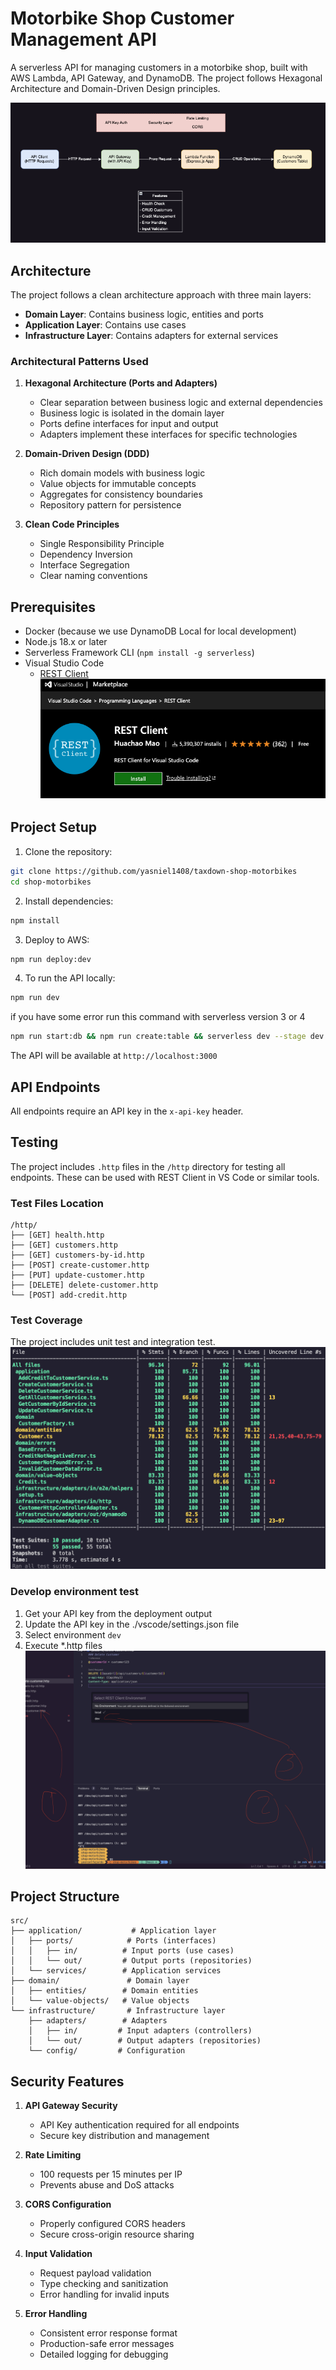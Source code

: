 # Motorbike Shop Customer Management API

A serverless API for managing customers in a motorbike shop, built with AWS Lambda, API Gateway, and DynamoDB. The project follows Hexagonal Architecture and Domain-Driven Design principles.

![Architecture](./doc/serverless-architecture.png)

## Architecture

The project follows a clean architecture approach with three main layers:

- **Domain Layer**: Contains business logic, entities and ports
- **Application Layer**: Contains use cases
- **Infrastructure Layer**: Contains adapters for external services

### Architectural Patterns Used

1. **Hexagonal Architecture (Ports and Adapters)**
   - Clear separation between business logic and external dependencies
   - Business logic is isolated in the domain layer
   - Ports define interfaces for input and output
   - Adapters implement these interfaces for specific technologies

2. **Domain-Driven Design (DDD)**
   - Rich domain models with business logic
   - Value objects for immutable concepts
   - Aggregates for consistency boundaries
   - Repository pattern for persistence

3. **Clean Code Principles**
   - Single Responsibility Principle
   - Dependency Inversion
   - Interface Segregation
   - Clear naming conventions

## Prerequisites

- Docker (because we use DynamoDB Local for local development)
- Node.js 18.x or later
- Serverless Framework CLI (`npm install -g serverless`)
- Visual Studio Code
    - [REST Client](https://marketplace.visualstudio.com/items?itemName=humao.rest-client)
![image](./doc/rest-http.png)

## Project Setup

1. Clone the repository:
```bash
git clone https://github.com/yasniel1408/taxdown-shop-motorbikes
cd shop-motorbikes
```

2. Install dependencies:
```bash
npm install
```

3. Deploy to AWS:
```bash
npm run deploy:dev
```
4. To run the API locally:

```bash
npm run dev
```
if you have some error run this command with serverless version 3 or 4
```bash
npm run start:db && npm run create:table && serverless dev --stage dev
```

The API will be available at `http://localhost:3000`

## API Endpoints

All endpoints require an API key in the `x-api-key` header.


## Testing

The project includes `.http` files in the `/http` directory for testing all endpoints. These can be used with REST Client in VS Code or similar tools.

### Test Files Location
```
/http/
├── [GET] health.http
├── [GET] customers.http
├── [GET] customers-by-id.http
├── [POST] create-customer.http
├── [PUT] update-customer.http
├── [DELETE] delete-customer.http
└── [POST] add-credit.http
```

### Test Coverage
The project includes unit test and integration test.
![Coverage](./doc/coverage.png)

### Develop environment test

1. Get your API key from the deployment output
2. Update the API key in the ./vscode/settings.json file
3. Select environment `dev`
4. Execute *.http files
![Steps](./doc/image-test.png)


## Project Structure

```
src/
├── application/           # Application layer
│   ├── ports/            # Ports (interfaces)
│   │   ├── in/          # Input ports (use cases)
│   │   └── out/         # Output ports (repositories)
│   └── services/        # Application services
├── domain/               # Domain layer
│   ├── entities/        # Domain entities
│   └── value-objects/   # Value objects
└── infrastructure/       # Infrastructure layer
    ├── adapters/        # Adapters
    │   ├── in/         # Input adapters (controllers)
    │   └── out/        # Output adapters (repositories)
    └── config/         # Configuration
```


## Security Features

1. **API Gateway Security**
   - API Key authentication required for all endpoints
   - Secure key distribution and management

2. **Rate Limiting**
   - 100 requests per 15 minutes per IP
   - Prevents abuse and DoS attacks

3. **CORS Configuration**
   - Properly configured CORS headers
   - Secure cross-origin resource sharing

4. **Input Validation**
   - Request payload validation
   - Type checking and sanitization
   - Error handling for invalid inputs

5. **Error Handling**
   - Consistent error response format
   - Production-safe error messages
   - Detailed logging for debugging
